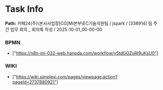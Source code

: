 # Task Info

**Path:** 카페24(주)\본사사업장\[CG]MI본부\EC기술지원팀 / jspark / [338914] 팀 주간 업무 회의 _ 회의록 작성 / 2025-10-01_00-00-00

### BPMN
- ["https://n8n-mi-032-web.hanpda.com/workflow/y5tdGGZuRI9uKsU0"]

### WIKI
- ["https://wiki.simplexi.com/pages/viewpage.action?pageId=2737880921"]


